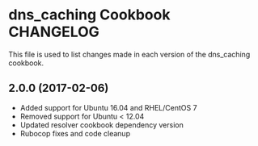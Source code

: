 # dns_caching Cookbook CHANGELOG
This file is used to list changes made in each version of the dns_caching cookbook.

## 2.0.0 (2017-02-06)

- Added support for Ubuntu 16.04 and RHEL/CentOS 7
- Removed support for Ubuntu < 12.04
- Updated resolver cookbook dependency version
- Rubocop fixes and code cleanup
